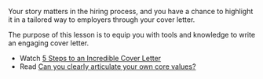 Your story matters in the hiring process, and you have a chance to highlight it in a tailored way to employers through your cover letter.

The purpose of this lesson is to equip you with tools and knowledge to write an engaging cover letter.

* Watch [5 Steps to an Incredible Cover Letter](https://www.youtube.com/watch?v=mxOli8laZos)
* Read [Can you clearly articulate your own core values?](https://www.linkedin.com/pulse/can-you-clearly-articulate-your-own-core-values-kenton-smith/)
